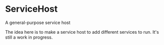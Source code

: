 # ServiceHost
A general-purpose service host


The idea here is to make a service host to add different services to run. It's still a work in progress.
